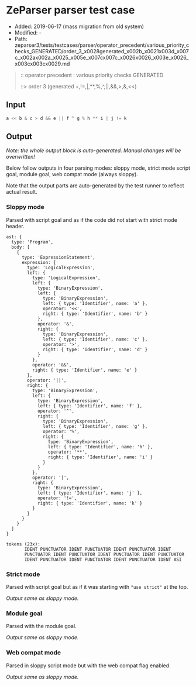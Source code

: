 # ZeParser parser test case

- Added: 2019-06-17 (mass migration from old system)
- Modified: -
- Path: zeparser3/tests/testcases/parser/operator_precedent/various_priority_checks_GENERATED/order_3_x0028generated_x002b_x0021x003d_x007c_x002ax002a_x0025_x005e_x007cx007c_x0026x0026_x003e_x0026_x003cx003cx0029.md

> :: operator precedent : various priority checks GENERATED
>
> ::> order 3 (generated +,!=,|,**,%,^,||,&&,>,&,<<)

## Input

`````js
a << b & c > d && e || f ^ g % h ** i | j != k
`````

## Output

_Note: the whole output block is auto-generated. Manual changes will be overwritten!_

Below follow outputs in four parsing modes: sloppy mode, strict mode script goal, module goal, web compat mode (always sloppy).

Note that the output parts are auto-generated by the test runner to reflect actual result.

### Sloppy mode

Parsed with script goal and as if the code did not start with strict mode header.

`````
ast: {
  type: 'Program',
  body: [
    {
      type: 'ExpressionStatement',
      expression: {
        type: 'LogicalExpression',
        left: {
          type: 'LogicalExpression',
          left: {
            type: 'BinaryExpression',
            left: {
              type: 'BinaryExpression',
              left: { type: 'Identifier', name: 'a' },
              operator: '<<',
              right: { type: 'Identifier', name: 'b' }
            },
            operator: '&',
            right: {
              type: 'BinaryExpression',
              left: { type: 'Identifier', name: 'c' },
              operator: '>',
              right: { type: 'Identifier', name: 'd' }
            }
          },
          operator: '&&',
          right: { type: 'Identifier', name: 'e' }
        },
        operator: '||',
        right: {
          type: 'BinaryExpression',
          left: {
            type: 'BinaryExpression',
            left: { type: 'Identifier', name: 'f' },
            operator: '^',
            right: {
              type: 'BinaryExpression',
              left: { type: 'Identifier', name: 'g' },
              operator: '%',
              right: {
                type: 'BinaryExpression',
                left: { type: 'Identifier', name: 'h' },
                operator: '**',
                right: { type: 'Identifier', name: 'i' }
              }
            }
          },
          operator: '|',
          right: {
            type: 'BinaryExpression',
            left: { type: 'Identifier', name: 'j' },
            operator: '!=',
            right: { type: 'Identifier', name: 'k' }
          }
        }
      }
    }
  ]
}

tokens (23x):
       IDENT PUNCTUATOR IDENT PUNCTUATOR IDENT PUNCTUATOR IDENT
       PUNCTUATOR IDENT PUNCTUATOR IDENT PUNCTUATOR IDENT PUNCTUATOR
       IDENT PUNCTUATOR IDENT PUNCTUATOR IDENT PUNCTUATOR IDENT ASI
`````

### Strict mode

Parsed with script goal but as if it was starting with `"use strict"` at the top.

_Output same as sloppy mode._

### Module goal

Parsed with the module goal.

_Output same as sloppy mode._

### Web compat mode

Parsed in sloppy script mode but with the web compat flag enabled.

_Output same as sloppy mode._
